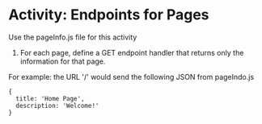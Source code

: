 # Activity: Endpoints for Pages
Use the pageInfo.js file for this activity
1. For each page, define a GET endpoint handler that returns only the information for that page.

For example: the URL '/' would send the following JSON from pageIndo.js
```
{
  title: 'Home Page',
  description: 'Welcome!'
}
```
